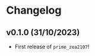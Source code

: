 # Changelog

<!--next-version-placeholder-->

## v0.1.0 (31/10/2023)

- First release of `prime_zea2107`!